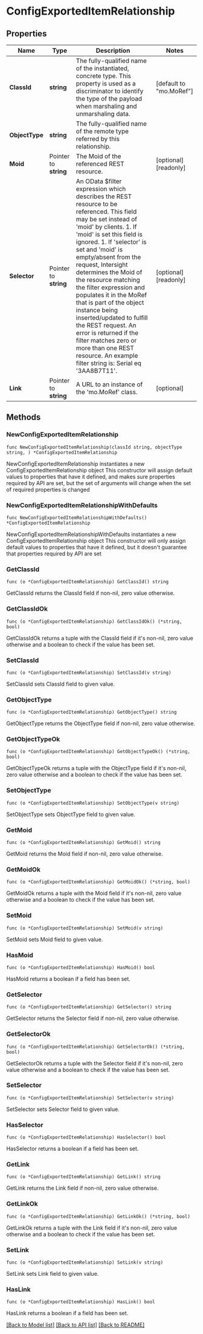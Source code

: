 # ConfigExportedItemRelationship

## Properties

Name | Type | Description | Notes
------------ | ------------- | ------------- | -------------
**ClassId** | **string** | The fully-qualified name of the instantiated, concrete type. This property is used as a discriminator to identify the type of the payload when marshaling and unmarshaling data. | [default to "mo.MoRef"]
**ObjectType** | **string** | The fully-qualified name of the remote type referred by this relationship. | 
**Moid** | Pointer to **string** | The Moid of the referenced REST resource. | [optional] [readonly] 
**Selector** | Pointer to **string** | An OData $filter expression which describes the REST resource to be referenced. This field may be set instead of &#39;moid&#39; by clients. 1. If &#39;moid&#39; is set this field is ignored. 1. If &#39;selector&#39; is set and &#39;moid&#39; is empty/absent from the request, Intersight determines the Moid of the resource matching the filter expression and populates it in the MoRef that is part of the object instance being inserted/updated to fulfill the REST request. An error is returned if the filter matches zero or more than one REST resource. An example filter string is: Serial eq &#39;3AA8B7T11&#39;. | [optional] [readonly] 
**Link** | Pointer to **string** | A URL to an instance of the &#39;mo.MoRef&#39; class. | [optional] 

## Methods

### NewConfigExportedItemRelationship

`func NewConfigExportedItemRelationship(classId string, objectType string, ) *ConfigExportedItemRelationship`

NewConfigExportedItemRelationship instantiates a new ConfigExportedItemRelationship object
This constructor will assign default values to properties that have it defined,
and makes sure properties required by API are set, but the set of arguments
will change when the set of required properties is changed

### NewConfigExportedItemRelationshipWithDefaults

`func NewConfigExportedItemRelationshipWithDefaults() *ConfigExportedItemRelationship`

NewConfigExportedItemRelationshipWithDefaults instantiates a new ConfigExportedItemRelationship object
This constructor will only assign default values to properties that have it defined,
but it doesn't guarantee that properties required by API are set

### GetClassId

`func (o *ConfigExportedItemRelationship) GetClassId() string`

GetClassId returns the ClassId field if non-nil, zero value otherwise.

### GetClassIdOk

`func (o *ConfigExportedItemRelationship) GetClassIdOk() (*string, bool)`

GetClassIdOk returns a tuple with the ClassId field if it's non-nil, zero value otherwise
and a boolean to check if the value has been set.

### SetClassId

`func (o *ConfigExportedItemRelationship) SetClassId(v string)`

SetClassId sets ClassId field to given value.


### GetObjectType

`func (o *ConfigExportedItemRelationship) GetObjectType() string`

GetObjectType returns the ObjectType field if non-nil, zero value otherwise.

### GetObjectTypeOk

`func (o *ConfigExportedItemRelationship) GetObjectTypeOk() (*string, bool)`

GetObjectTypeOk returns a tuple with the ObjectType field if it's non-nil, zero value otherwise
and a boolean to check if the value has been set.

### SetObjectType

`func (o *ConfigExportedItemRelationship) SetObjectType(v string)`

SetObjectType sets ObjectType field to given value.


### GetMoid

`func (o *ConfigExportedItemRelationship) GetMoid() string`

GetMoid returns the Moid field if non-nil, zero value otherwise.

### GetMoidOk

`func (o *ConfigExportedItemRelationship) GetMoidOk() (*string, bool)`

GetMoidOk returns a tuple with the Moid field if it's non-nil, zero value otherwise
and a boolean to check if the value has been set.

### SetMoid

`func (o *ConfigExportedItemRelationship) SetMoid(v string)`

SetMoid sets Moid field to given value.

### HasMoid

`func (o *ConfigExportedItemRelationship) HasMoid() bool`

HasMoid returns a boolean if a field has been set.

### GetSelector

`func (o *ConfigExportedItemRelationship) GetSelector() string`

GetSelector returns the Selector field if non-nil, zero value otherwise.

### GetSelectorOk

`func (o *ConfigExportedItemRelationship) GetSelectorOk() (*string, bool)`

GetSelectorOk returns a tuple with the Selector field if it's non-nil, zero value otherwise
and a boolean to check if the value has been set.

### SetSelector

`func (o *ConfigExportedItemRelationship) SetSelector(v string)`

SetSelector sets Selector field to given value.

### HasSelector

`func (o *ConfigExportedItemRelationship) HasSelector() bool`

HasSelector returns a boolean if a field has been set.

### GetLink

`func (o *ConfigExportedItemRelationship) GetLink() string`

GetLink returns the Link field if non-nil, zero value otherwise.

### GetLinkOk

`func (o *ConfigExportedItemRelationship) GetLinkOk() (*string, bool)`

GetLinkOk returns a tuple with the Link field if it's non-nil, zero value otherwise
and a boolean to check if the value has been set.

### SetLink

`func (o *ConfigExportedItemRelationship) SetLink(v string)`

SetLink sets Link field to given value.

### HasLink

`func (o *ConfigExportedItemRelationship) HasLink() bool`

HasLink returns a boolean if a field has been set.


[[Back to Model list]](../README.md#documentation-for-models) [[Back to API list]](../README.md#documentation-for-api-endpoints) [[Back to README]](../README.md)


